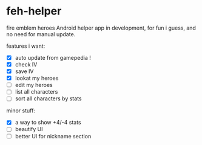 # feh-helper
fire emblem heroes Android helper app in development, for fun i guess, and no need for manual update.

features i want:

- [x] auto update from gamepedia !
- [x] check IV
- [x] save IV
- [x] lookat my heroes
- [ ] edit my heroes
- [ ] list all characters
- [ ] sort all characters by stats

minor stuff:

- [x] a way to show +4/-4 stats
- [ ] beautify UI
- [ ] better UI for nickname section
